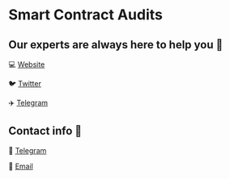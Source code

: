 # Smart Contract Audits

## Our experts are always here to help you 🔗 

💻 [Website](https://trustradarsec.com/)

🐦 [Twitter](https://twitter.com/trustradar)

✈️ [Telegram](https://t.me/trustradarofficial)


## Contact info 👥

📲 [Telegram](https://t.me/trustradar)

📧 [Email](mailto:hello@trustradarsec.com)
